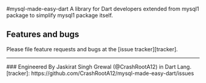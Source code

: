 #mysql-made-easy-dart
A library for Dart developers extended from mysql1 package to simplify mysql1 package itself.

## Features and bugs

Please file feature requests and bugs at the [issue tracker][tracker].

<hr>
### Engineered By Jaskirat Singh Grewal (@CrashRootA12) in Dart Lang.
[tracker]: https://github.com/CrashRootA12/mysql-made-easy-dart/issues
